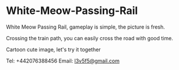 # White-Meow-Passing-Rail

White Meow Passing Rail, gameplay is simple, the picture is fresh. 

Crossing the train path, you can easily cross the road with good time. 

Cartoon cute image, let's try it together

Tel: +442076388456
Email: l3v5f5@gmail.com
